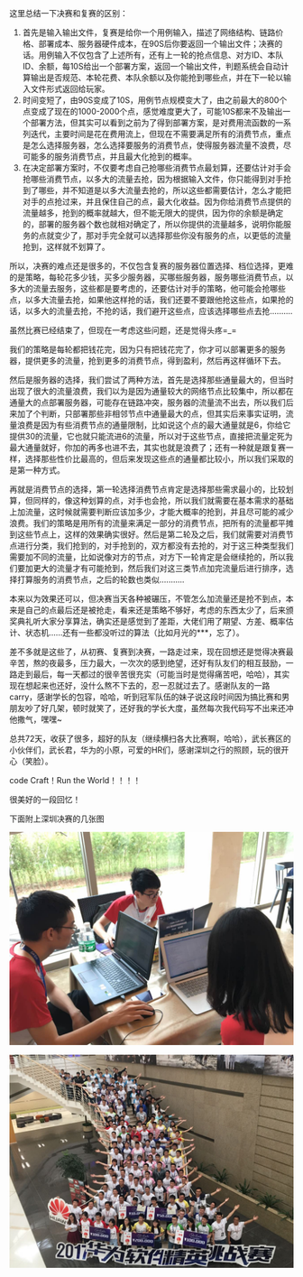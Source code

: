 这里总结一下决赛和复赛的区别：

1. 首先是输入输出文件，复赛是给你一个用例输入，描述了网络结构、链路价格、部署成本、服务器硬件成本，在90S后你要返回一个输出文件；决赛的话。用例输入不仅包含了上述所有，还有上一轮的抢点信息、对方ID、本队ID、余额，每10S给出一个部署方案，返回一个输出文件，判题系统会自动计算输出是否规范、本轮花费、本队余额以及你能抢到哪些点，并在下一轮以输入文件形式返回给玩家。
2. 时间变短了，由90S变成了10S，用例节点规模变大了，由之前最大的800个点变成了现在的1000-2000个点，感觉难度更大了，可能10S都来不及输出一个部署方法，但其实可以看到之前为了得到部署方案，是对费用流函数的一系列迭代，主要时间是花在费用流上，但现在不需要满足所有的消费节点，重点是怎么选择服务器，怎么选择要服务的消费节点，使得服务器流量不浪费，尽可能多的服务消费节点，并且最大化抢到的概率。
3. 在决定部署方案时，不仅要考虑自己抢哪些消费节点最划算，还要估计对手会抢哪些消费节点，以多大的流量去抢，因为根据输入文件，你只能得到对手抢到了哪些，并不知道是以多大流量去抢的，所以这些都需要估计，怎么才能把对手的点抢过来，并且保住自己的点，最大化收益。因为你给消费节点提供的流量越多，抢到的概率就越大，但不能无限大的提供，因为你的余额是确定的，部署的服务器个数也就相对确定了，所以你提供的流量越多，说明你能服务的点就变少了，那对手完全就可以选择那些你没有服务的点，以更低的流量抢到，这样就不划算了。

所以，决赛的难点还是很多的，不仅包含复赛的服务器位置选择、档位选择，更难的是策略，每轮花多少钱，买多少服务器，买哪些服务器，服务哪些消费节点，以多大的流量去服务，这些都是要考虑的，还要估计对手的策略，他可能会抢哪些点，以多大流量去抢，如果他这样抢的话，我们还要不要跟他抢这些点，如果抢的话，以多大的流量去抢，不抢的话，我们避开这些点，应该选择哪些点去抢..........

虽然比赛已经结束了，但现在一考虑这些问题，还是觉得头疼=_=

我们的策略是每轮都把钱花完，因为只有把钱花完了，你才可以部署更多的服务器，提供更多的流量，抢到更多的消费节点，得到盈利，然后再这样循环下去。

然后是服务器的选择，我们尝试了两种方法，首先是选择那些通量最大的，但当时出现了很大的流量浪费，我们以为是因为通量较大的网络节点比较集中，所以都在通量大的点部署服务器，可能存在链路冲突，服务器的流量流不出去，所以我们后来加了个判断，只部署那些非相邻节点中通量最大的点，但其实后来事实证明，流量浪费是因为有些消费节点的通量限制，比如说这个点的最大通量就是6，你给它提供30的流量，它也就只能流进6的流量，所以对于这些节点，直接把流量定死为最大通量就好，你加的再多也进不去，其实也就是浪费了；还有一种就是跟复赛一样，选择那些性价比最高的，但后来发现这些点的通量都比较小，所以我们采取的是第一种方式。

再就是消费节点的选择，第一轮选择消费节点肯定是选择那些需求最小的，比较划算，但同样的，像这种划算的点，对手也会抢，所以我们就需要在基本需求的基础上加流量，这时候就需要判断应该加多少，才能大概率的抢到，并且尽可能的减少浪费。我们的策略是用所有的流量来满足一部分的消费节点，把所有的流量都平摊到这些节点上，这样的效果确实很好。然后是第二轮及之后，我们就需要对消费节点进行分类，我们抢到的，对手抢到的，双方都没有去抢的，对于这三种类型我们需要加不同的流量，比如说像对方的节点，对方下一轮肯定是会继续抢的，所以我们要加更大的流量才有可能抢到，然后我们对这三类节点加完流量后进行排序，选择打算服务的消费节点，之后的轮数也类似...........

本来以为效果还可以，但决赛当天各种被碾压，不管怎么加流量还是抢不到点，本来是自己的点最后还是被抢走，看来还是策略不够好，考虑的东西太少了，后来颁奖典礼听大家分享算法，确实还是感觉到了差距，大佬们用了期望、方差、概率估计、状态机......还有一些都没听过的算法（比如月光的***，忘了）。

差不多就是这些了，从初赛、复赛到决赛，一路走过来，现在回想还是觉得决赛最辛苦，熬的夜最多，压力最大，一次次的感到绝望，还好有队友们的相互鼓励，一路走到最后，每一天都过的很辛苦很充实（可能当时是觉得痛苦吧，哈哈），其实现在想起来也还好，没什么熬不下去的，忍一忍就过去了。感谢队友的一路carry，感谢学长的包容，哈哈，听到冠军队伍的妹子说这段时间因为搞比赛和男朋友吵了好几架，顿时就笑了，还好我的学长大度，虽然每次我代码写不出来还冲他撒气，嘿嘿~

总共72天，收获了很多，超好的队友（继续横扫各大比赛啊，哈哈），武长赛区的小伙伴们，武长君，华为的小原，可爱的HR们，感谢深圳之行的照顾，玩的很开心（笑脸）。

code Craft！Run the World！！！！

很美好的一段回忆！

下面附上深圳决赛的几张图

![3.jpg](https://github.com/ChaoZeyi/contest/blob/master/huawei2017_codeCraft/photos/3.jpg?raw=true)

![6.jpg](https://github.com/ChaoZeyi/contest/blob/master/huawei2017_codeCraft/photos/6.jpg?raw=true)









































